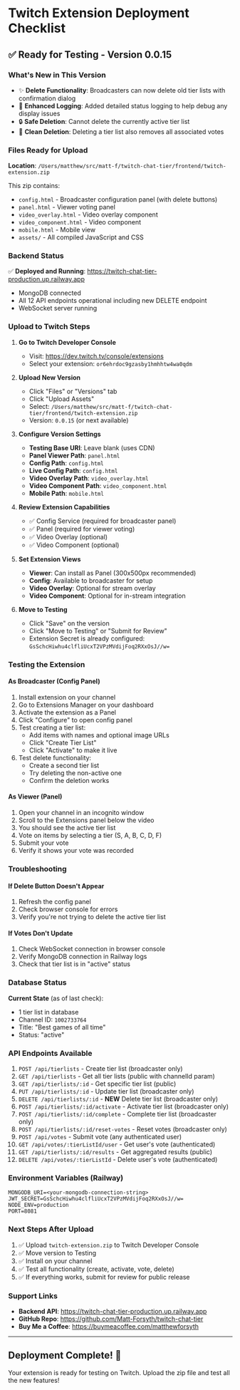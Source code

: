 # Twitch Extension Deployment Checklist

## ✅ Ready for Testing - Version 0.0.15

### What's New in This Version
- ✨ **Delete Functionality**: Broadcasters can now delete old tier lists with confirmation dialog
- 🐛 **Enhanced Logging**: Added detailed status logging to help debug any display issues
- 🔒 **Safe Deletion**: Cannot delete the currently active tier list
- 🧹 **Clean Deletion**: Deleting a tier list also removes all associated votes

### Files Ready for Upload

**Location**: `/Users/matthew/src/matt-f/twitch-chat-tier/frontend/twitch-extension.zip`

This zip contains:
- `config.html` - Broadcaster configuration panel (with delete buttons)
- `panel.html` - Viewer voting panel
- `video_overlay.html` - Video overlay component
- `video_component.html` - Video component
- `mobile.html` - Mobile view
- `assets/` - All compiled JavaScript and CSS

### Backend Status
✅ **Deployed and Running**: https://twitch-chat-tier-production.up.railway.app
- MongoDB connected
- All 12 API endpoints operational including new DELETE endpoint
- WebSocket server running

### Upload to Twitch Steps

1. **Go to Twitch Developer Console**
   - Visit: https://dev.twitch.tv/console/extensions
   - Select your extension: `or6ehrdoc9gzasby1hmhhtw4wa0qdm`

2. **Upload New Version**
   - Click "Files" or "Versions" tab
   - Click "Upload Assets"
   - Select: `/Users/matthew/src/matt-f/twitch-chat-tier/frontend/twitch-extension.zip`
   - Version: `0.0.15` (or next available)

3. **Configure Version Settings**
   - **Testing Base URI**: Leave blank (uses CDN)
   - **Panel Viewer Path**: `panel.html`
   - **Config Path**: `config.html`
   - **Live Config Path**: `config.html`
   - **Video Overlay Path**: `video_overlay.html`
   - **Video Component Path**: `video_component.html`
   - **Mobile Path**: `mobile.html`

4. **Review Extension Capabilities**
   - ✅ Config Service (required for broadcaster panel)
   - ✅ Panel (required for viewer voting)
   - ✅ Video Overlay (optional)
   - ✅ Video Component (optional)

5. **Set Extension Views**
   - **Viewer**: Can install as Panel (300x500px recommended)
   - **Config**: Available to broadcaster for setup
   - **Video Overlay**: Optional for stream overlay
   - **Video Component**: Optional for in-stream integration

6. **Move to Testing**
   - Click "Save" on the version
   - Click "Move to Testing" or "Submit for Review"
   - Extension Secret is already configured: `GsSchcHiwhu4clfliUcxT2VPzMVdijFoq2RXxOsJ//w=`

### Testing the Extension

#### As Broadcaster (Config Panel)
1. Install extension on your channel
2. Go to Extensions Manager on your dashboard
3. Activate the extension as a Panel
4. Click "Configure" to open config panel
5. Test creating a tier list:
   - Add items with names and optional image URLs
   - Click "Create Tier List"
   - Click "Activate" to make it live
6. Test delete functionality:
   - Create a second tier list
   - Try deleting the non-active one
   - Confirm the deletion works

#### As Viewer (Panel)
1. Open your channel in an incognito window
2. Scroll to the Extensions panel below the video
3. You should see the active tier list
4. Vote on items by selecting a tier (S, A, B, C, D, F)
5. Submit your vote
6. Verify it shows your vote was recorded

### Troubleshooting

#### If Delete Button Doesn't Appear
1. Refresh the config panel
2. Check browser console for errors
3. Verify you're not trying to delete the active tier list

#### If Votes Don't Update
1. Check WebSocket connection in browser console
2. Verify MongoDB connection in Railway logs
3. Check that tier list is in "active" status

### Database Status
**Current State** (as of last check):
- 1 tier list in database
- Channel ID: `1002733764`
- Title: "Best games of all time"
- Status: "active"

### API Endpoints Available
1. `POST /api/tierlists` - Create tier list (broadcaster only)
2. `GET /api/tierlists` - Get all tier lists (public with channelId param)
3. `GET /api/tierlists/:id` - Get specific tier list (public)
4. `PUT /api/tierlists/:id` - Update tier list (broadcaster only)
5. `DELETE /api/tierlists/:id` - **NEW** Delete tier list (broadcaster only)
6. `POST /api/tierlists/:id/activate` - Activate tier list (broadcaster only)
7. `POST /api/tierlists/:id/complete` - Complete tier list (broadcaster only)
8. `POST /api/tierlists/:id/reset-votes` - Reset votes (broadcaster only)
9. `POST /api/votes` - Submit vote (any authenticated user)
10. `GET /api/votes/:tierListId/user` - Get user's vote (authenticated)
11. `GET /api/tierlists/:id/results` - Get aggregated results (public)
12. `DELETE /api/votes/:tierListId` - Delete user's vote (authenticated)

### Environment Variables (Railway)
```
MONGODB_URI=<your-mongodb-connection-string>
JWT_SECRET=GsSchcHiwhu4clfliUcxT2VPzMVdijFoq2RXxOsJ//w=
NODE_ENV=production
PORT=8081
```

### Next Steps After Upload
1. ✅ Upload `twitch-extension.zip` to Twitch Developer Console
2. ✅ Move version to Testing
3. ✅ Install on your channel
4. ✅ Test all functionality (create, activate, vote, delete)
5. ✅ If everything works, submit for review for public release

### Support Links
- **Backend API**: https://twitch-chat-tier-production.up.railway.app
- **GitHub Repo**: https://github.com/Matt-Forsyth/twitch-chat-tier
- **Buy Me a Coffee**: https://buymeacoffee.com/matthewforsyth

---

## Deployment Complete! 🎉

Your extension is ready for testing on Twitch. Upload the zip file and test all the new features!
